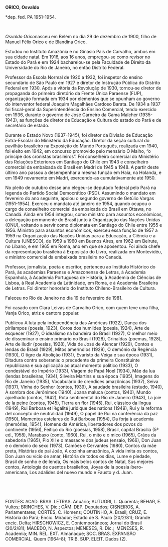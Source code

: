 **ORICO, Osvaldo**

\*dep. fed. PA 1951-1954.

 

*Osvaldo Orico*nasceu em Belém no dia 29 de dezembro de 1900, filho de
Manuel Félix Orico e de Blandina Orico.

Estudou no Instituto Amazônia e no Ginásio Pais de Carvalho, ambos em
sua cidade natal. Em 1916, aos 16 anos, empregou-se como revisor no
Estado do Pará e em 1924 bacharelou-se pela Faculdade de Direito da
Universidade do Rio de Janeiro, no então Distrito Federal.

Professor da Escola Normal de 1920 a 1932, foi inspetor do ensino
secundário de São Paulo em 1927 e diretor de Instrução Pública do
Distrito Federal em 1930. Após a vitória da Revolução de 1930, tornou-se
diretor de propaganda do primeiro diretório da Frente Única Paraense
(FUP), organização formada em 1934 por elementos que se opunham ao
governo do interventor federal Joaquim Magalhães Cardoso Barata. De 1934
a 1937 foi fiscal-geral da Superintendência do Ensino Comercial, tendo
exercido em 1936, durante o governo de José Carneiro da Gama Malcher
(1935-1943), as funções de diretor de Educação e Cultura do estado do
Pará e de secretário de estado.

Durante o Estado Novo (1937-1945), foi diretor da Divisão de Educação
Extra-Escolar do Ministério da Educação. Diretor da seção cultural do
pavilhão brasileiro na Exposição do Mundo Português, realizada em 1940,
foi eleito em 1942, em concurso promovido pelo mensário O Malho, “o
príncipe dos cronistas brasileiros”. Foi conselheiro comercial do
Ministério das Relações Exteriores em Santiago do Chile em 1943 e
conselheiro comercial da embaixada do Brasil em Madri de 1945 a 1948. A
partir deste último ano passou a desempenhar a mesma função em Haia, na
Holanda, e em 1949 novamente em Madri, exercendo-as cumulativamente até
1950.

No pleito de outubro desse ano elegeu-se deputado federal pelo Pará na
legenda do Partido Social Democrático (PSD). Assumindo o mandato em
fevereiro do ano seguinte, apoiou o segundo governo de Getúlio Vargas
(1951-1954). Exerceu o mandato até janeiro de 1954, quando ocupou o
cargo de conselheiro comercial da embaixada do Brasil em Ottawa, no
Canadá. Ainda em 1954 integrou, como ministro para assuntos econômicos,
a delegação permanente do Brasil junto à Organização das Nações Unidas
(ONU), voltando a servir como diplomata em Santiago do Chile entre 1955
e 1956. Ministro para assuntos econômicos, exerceu essa função de 1957 a
1959 na Organização das Nações Unidas para a Educação, a Ciência e a
Cultura (UNESCO), de 1959 a 1960 em Buenos Aires, em 1962 em Beirute, no
Líbano, e em 1965 em Roma, ano em que se aposentou. Foi ainda chefe da
representação brasileira à Exposição do Livro, realizada em Montevidéu,
e ministro comercial da embaixada brasileira no Canadá.

Professor, jornalista, poeta e escritor, pertenceu ao Instituto
Histórico do Pará, às academias Paraense e Amazonense de Letras, à
Academia Espanhola, à Academia Portuguesa de História, à Academia de
Ciências de Lisboa, à Real Academia da Latinidade, em Roma, e à Academia
Brasileira de Letras. Foi diretor honorário do Instituto
Chileno-Brasileiro de Cultura.

Faleceu no Rio de Janeiro no dia 19 de fevereiro de 1981.

Foi casado com Clara Leivas de Carvalho Orico, com quem teve uma filha,
Vanja Orico, atriz e cantora popular.

Publicou A luta pela independência das Américas (1922), Dança dos
pirilampos (poesia, 1923), Coroa dos humildes (poesia, 1924), Arte de
esquecer (1927), O idealismo na bandeira do Brasil (1927), O melhor meio
de disseminar o ensino primário no Brasil (1928), Grinaldas (poemas,
1928), Arte de iludir (poesias, 1928), Vida de José de Alencar (1929),
Contos e lendas do Brasil (1929), Mitos ameríndios (1929), O demônio da
Regência (1930), O tigre da Abolição (1931), Evaristo da Veiga e sua
época (1931), Ditadura contra soberania: o precedente da primeira
Constituinte republicana e sua aplicação ao atual momento político
(1933), O condestável do Império (1933), Viagem de Papá Noel (1934), Mãe
da lua (lendas brasileiras, 1934), Silveira Martins e sua época (1935),
Imagens do Rio de Janeiro (1935), Vocabulário de crendices amazônicas
(1937), Seiva (1937), Vinha do Senhor (contos, 1939), A saudade
brasileira (estudo, 1940), À sombra dos Jerônimos (1940), Joana maluca
(contos, 1940), Mundo ajoelhado (contos, 1942), Rota sentimental do Rio
de Janeiro (1943), La joie de la peine (contos, 1945), Tierra en flor
(1945), Rui, clássico da língua (1949), Rui Barbosa et l’égalité
juridique des nations (1949), Rui y la reforma del concepto de
neutralidad (1949), O papel de Rui na conferência da paz (1950),
Momentos estelares de Rui Barbosa (1954), Da forja à academia (memórias,
1954), Homens da América, libertadores dos povos do continente (1956),
Feitiço do Rio (poesias, 1958), Brasil, capital Brasília (5ª ed., 1958),
Marabaxo (conto, 1960), Rui, o mito e o mico (1965), Grãos da sabedoria
(1965), Pio XII e o massacre dos judeus (ensaio, 1966), Don Juan e o
demônio do sexo (1973), Camões e Cervantes (1980), Contos da mãe preta,
Histórias de pai João, A cozinha amazônica, A vida imita os contos, Don
Juan ou vício de amar, História de todos os dias, Lume e piedade, Brasil
de sonho e de lenda, Os mais belos contos de Natal, Sus mejores contos,
Antologia de cuentos brasileños, Joyas de la poesia íbero-americana, Los
adalides del nuevo mundo e Fausto y d. Juan.

 

 

FONTES: ACAD. BRAS. LETRAS. Anuário; AUTUORI, L. Quarenta; BEHAR, E.
Vultos; BRINCHES, V. Dic.; CÂM. DEP. Deputados; CISNEIROS, A.
Parlamentares; CORTÉS, C. Homens; COUTINHO, A. Brasil; CRUZ, E. História
do Pará; Encic. Mirador; Estado de S. Paulo (20/2/81); Grande encic.
Delta; HIRSCHOWICZ, E. Contemporâneos; Jornal do Brasil (20/2/81);
MACEDO, N. Aspectos; MENESES, R. Dic.;  MENESES, R. Academia; MIN. REL.
EXT. Almanaque; SOC. BRAS. EXPANSÃO COMERCIAL. Quem (1964-8); TRIB. SUP.
ELEIT. Dados (2).

 
